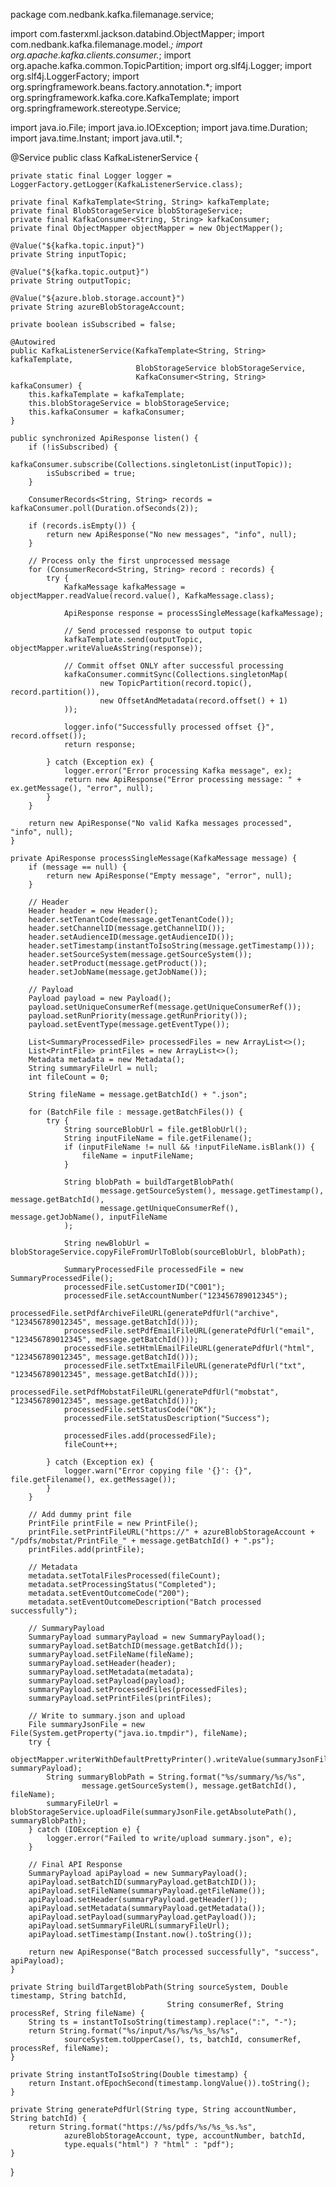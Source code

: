 package com.nedbank.kafka.filemanage.service;

import com.fasterxml.jackson.databind.ObjectMapper;
import com.nedbank.kafka.filemanage.model.*;
import org.apache.kafka.clients.consumer.*;
import org.apache.kafka.common.TopicPartition;
import org.slf4j.Logger;
import org.slf4j.LoggerFactory;
import org.springframework.beans.factory.annotation.*;
import org.springframework.kafka.core.KafkaTemplate;
import org.springframework.stereotype.Service;

import java.io.File;
import java.io.IOException;
import java.time.Duration;
import java.time.Instant;
import java.util.*;

@Service
public class KafkaListenerService {

    private static final Logger logger = LoggerFactory.getLogger(KafkaListenerService.class);

    private final KafkaTemplate<String, String> kafkaTemplate;
    private final BlobStorageService blobStorageService;
    private final KafkaConsumer<String, String> kafkaConsumer;
    private final ObjectMapper objectMapper = new ObjectMapper();

    @Value("${kafka.topic.input}")
    private String inputTopic;

    @Value("${kafka.topic.output}")
    private String outputTopic;

    @Value("${azure.blob.storage.account}")
    private String azureBlobStorageAccount;

    private boolean isSubscribed = false;

    @Autowired
    public KafkaListenerService(KafkaTemplate<String, String> kafkaTemplate,
                                BlobStorageService blobStorageService,
                                KafkaConsumer<String, String> kafkaConsumer) {
        this.kafkaTemplate = kafkaTemplate;
        this.blobStorageService = blobStorageService;
        this.kafkaConsumer = kafkaConsumer;
    }

    public synchronized ApiResponse listen() {
        if (!isSubscribed) {
            kafkaConsumer.subscribe(Collections.singletonList(inputTopic));
            isSubscribed = true;
        }

        ConsumerRecords<String, String> records = kafkaConsumer.poll(Duration.ofSeconds(2));

        if (records.isEmpty()) {
            return new ApiResponse("No new messages", "info", null);
        }

        // Process only the first unprocessed message
        for (ConsumerRecord<String, String> record : records) {
            try {
                KafkaMessage kafkaMessage = objectMapper.readValue(record.value(), KafkaMessage.class);

                ApiResponse response = processSingleMessage(kafkaMessage);

                // Send processed response to output topic
                kafkaTemplate.send(outputTopic, objectMapper.writeValueAsString(response));

                // Commit offset ONLY after successful processing
                kafkaConsumer.commitSync(Collections.singletonMap(
                        new TopicPartition(record.topic(), record.partition()),
                        new OffsetAndMetadata(record.offset() + 1)
                ));

                logger.info("Successfully processed offset {}", record.offset());
                return response;

            } catch (Exception ex) {
                logger.error("Error processing Kafka message", ex);
                return new ApiResponse("Error processing message: " + ex.getMessage(), "error", null);
            }
        }

        return new ApiResponse("No valid Kafka messages processed", "info", null);
    }

    private ApiResponse processSingleMessage(KafkaMessage message) {
        if (message == null) {
            return new ApiResponse("Empty message", "error", null);
        }

        // Header
        Header header = new Header();
        header.setTenantCode(message.getTenantCode());
        header.setChannelID(message.getChannelID());
        header.setAudienceID(message.getAudienceID());
        header.setTimestamp(instantToIsoString(message.getTimestamp()));
        header.setSourceSystem(message.getSourceSystem());
        header.setProduct(message.getProduct());
        header.setJobName(message.getJobName());

        // Payload
        Payload payload = new Payload();
        payload.setUniqueConsumerRef(message.getUniqueConsumerRef());
        payload.setRunPriority(message.getRunPriority());
        payload.setEventType(message.getEventType());

        List<SummaryProcessedFile> processedFiles = new ArrayList<>();
        List<PrintFile> printFiles = new ArrayList<>();
        Metadata metadata = new Metadata();
        String summaryFileUrl = null;
        int fileCount = 0;

        String fileName = message.getBatchId() + ".json";

        for (BatchFile file : message.getBatchFiles()) {
            try {
                String sourceBlobUrl = file.getBlobUrl();
                String inputFileName = file.getFilename();
                if (inputFileName != null && !inputFileName.isBlank()) {
                    fileName = inputFileName;
                }

                String blobPath = buildTargetBlobPath(
                        message.getSourceSystem(), message.getTimestamp(), message.getBatchId(),
                        message.getUniqueConsumerRef(), message.getJobName(), inputFileName
                );

                String newBlobUrl = blobStorageService.copyFileFromUrlToBlob(sourceBlobUrl, blobPath);

                SummaryProcessedFile processedFile = new SummaryProcessedFile();
                processedFile.setCustomerID("C001");
                processedFile.setAccountNumber("123456789012345");
                processedFile.setPdfArchiveFileURL(generatePdfUrl("archive", "123456789012345", message.getBatchId()));
                processedFile.setPdfEmailFileURL(generatePdfUrl("email", "123456789012345", message.getBatchId()));
                processedFile.setHtmlEmailFileURL(generatePdfUrl("html", "123456789012345", message.getBatchId()));
                processedFile.setTxtEmailFileURL(generatePdfUrl("txt", "123456789012345", message.getBatchId()));
                processedFile.setPdfMobstatFileURL(generatePdfUrl("mobstat", "123456789012345", message.getBatchId()));
                processedFile.setStatusCode("OK");
                processedFile.setStatusDescription("Success");

                processedFiles.add(processedFile);
                fileCount++;

            } catch (Exception ex) {
                logger.warn("Error copying file '{}': {}", file.getFilename(), ex.getMessage());
            }
        }

        // Add dummy print file
        PrintFile printFile = new PrintFile();
        printFile.setPrintFileURL("https://" + azureBlobStorageAccount + "/pdfs/mobstat/PrintFile_" + message.getBatchId() + ".ps");
        printFiles.add(printFile);

        // Metadata
        metadata.setTotalFilesProcessed(fileCount);
        metadata.setProcessingStatus("Completed");
        metadata.setEventOutcomeCode("200");
        metadata.setEventOutcomeDescription("Batch processed successfully");

        // SummaryPayload
        SummaryPayload summaryPayload = new SummaryPayload();
        summaryPayload.setBatchID(message.getBatchId());
        summaryPayload.setFileName(fileName);
        summaryPayload.setHeader(header);
        summaryPayload.setMetadata(metadata);
        summaryPayload.setPayload(payload);
        summaryPayload.setProcessedFiles(processedFiles);
        summaryPayload.setPrintFiles(printFiles);

        // Write to summary.json and upload
        File summaryJsonFile = new File(System.getProperty("java.io.tmpdir"), fileName);
        try {
            objectMapper.writerWithDefaultPrettyPrinter().writeValue(summaryJsonFile, summaryPayload);
            String summaryBlobPath = String.format("%s/summary/%s/%s",
                    message.getSourceSystem(), message.getBatchId(), fileName);
            summaryFileUrl = blobStorageService.uploadFile(summaryJsonFile.getAbsolutePath(), summaryBlobPath);
        } catch (IOException e) {
            logger.error("Failed to write/upload summary.json", e);
        }

        // Final API Response
        SummaryPayload apiPayload = new SummaryPayload();
        apiPayload.setBatchID(summaryPayload.getBatchID());
        apiPayload.setFileName(summaryPayload.getFileName());
        apiPayload.setHeader(summaryPayload.getHeader());
        apiPayload.setMetadata(summaryPayload.getMetadata());
        apiPayload.setPayload(summaryPayload.getPayload());
        apiPayload.setSummaryFileURL(summaryFileUrl);
        apiPayload.setTimestamp(Instant.now().toString());

        return new ApiResponse("Batch processed successfully", "success", apiPayload);
    }

    private String buildTargetBlobPath(String sourceSystem, Double timestamp, String batchId,
                                       String consumerRef, String processRef, String fileName) {
        String ts = instantToIsoString(timestamp).replace(":", "-");
        return String.format("%s/input/%s/%s/%s_%s/%s",
                sourceSystem.toUpperCase(), ts, batchId, consumerRef, processRef, fileName);
    }

    private String instantToIsoString(Double timestamp) {
        return Instant.ofEpochSecond(timestamp.longValue()).toString();
    }

    private String generatePdfUrl(String type, String accountNumber, String batchId) {
        return String.format("https://%s/pdfs/%s/%s_%s.%s",
                azureBlobStorageAccount, type, accountNumber, batchId,
                type.equals("html") ? "html" : "pdf");
    }
}
